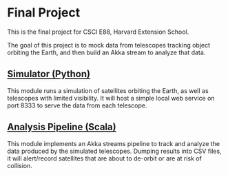 Final Project
=============

This is the final project for CSCI E88, Harvard Extension School.

The goal of this project is to mock data from telescopes tracking
object orbiting the Earth, and then build an Akka stream to analyze
that data.

[Simulator (Python)](orbital_simulator)
---------------------------------------

This module runs a simulation of satellites orbiting the Earth, as well as telescopes with
limited visibility. It will host a simple local web service on port 8333 to serve the
data from each telescope.


[Analysis Pipeline (Scala)](sat-stat)
-------------------------------------

This module implements an Akka streams pipeline to track and analyze the data produced
by the simulated telescopes. Dumping results into CSV files, it will alert/record
satellites that are about to de-orbit or are at risk of collision.

